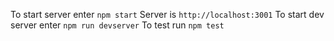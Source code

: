 To start server enter `npm start`
Server is `http://localhost:3001`
To start dev server enter `npm run devserver`
To test run `npm test`
